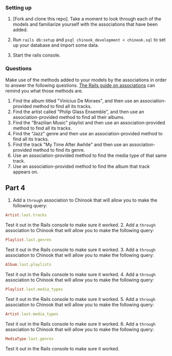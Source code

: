 ### Setting up

1. [Fork and clone this repo].  Take a moment to look through each of the models and familiarize yourself with the associations that have been added.

2. Run `rails db:setup` and `psql chinook_development < chinook.sql` to set up your database and import some data.
3. Start the rails console.

### Questions
Make use of the methods added to your models by the associations in order to answer the following questions. [The Rails guide on associations](http://guides.rubyonrails.org/association_basics.html#detailed-association-reference) can remind you what those methods are.

1. Find the album titled "Vinicius De Moraes", and then use an association-provided method to find all its tracks.
2. Find the artist called "Philip Glass Ensemble", and then use an association-provided method to find all their albums.
3. Find the "Brazilian Music" playlist and then use an association-provided method to find all its tracks.
4. Find the "Jazz" genre and then use an association-provided method to find all its tracks.
5. Find the track "My Time After Awhile" and then use an association-provided method to find its genre.
6. Use an association-provided method to find the media type of that same track.
7. Use an association-provided method to find the album that track appears on.

## Part 4
1. Add a `through` association to Chinook that will allow you to make the following query:
  ```ruby
  Artist.last.tracks
  ```
  Test it out in the Rails console to make sure it worked.
2. Add a `through` association to Chinook that will allow you to make the following query:
  ```ruby
  Playlist.last.genres
  ```
  Test it out in the Rails console to make sure it worked.
3. Add a `through` association to Chinook that will allow you to make the following query:
  ```ruby
  Album.last.playlists
  ```
  Test it out in the Rails console to make sure it worked.
4. Add a `through` association to Chinook that will allow you to make the following query:
  ```ruby
  Playlist.last.media_types
  ```
  Test it out in the Rails console to make sure it worked.
5. Add a `through` association to Chinook that will allow you to make the following query:
  ```ruby
  Artist.last.media_types
  ```
  Test it out in the Rails console to make sure it worked.
6. Add a `through` association to Chinook that will allow you to make the following query:
  ```ruby
  MediaType.last.genres  
  ```
  Test it out in the Rails console to make sure it worked.
